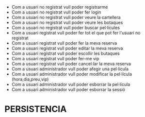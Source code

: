 <ul>
<li>Com a usuari no registrat vull poder registrarme</li>
<li>Com a usuari no registrat vull poder fer login</li>
<li>Com a usuari no registrat vull poder veure la cartellera</li>
<li>Com a usuari no registrat vull poder veure les botaques</li>
<li>Com a usuari no registrat vull poder buscar pel·lícules</li>


<li>Com a usuari registrat vull poder fer tot el que pot fer l'usuari no registrat</li>
<li>Com a usuari registrat vull poder fer la meva reserva</li>
<li>Com a usuari registrat vull poder editar la meva reserva</li>
<li>Com a usuari registrat vull poder escollir les butaques</li>
<li>Com a usuari registrat vull poder fer-me vip</li>
<li>Com a usuari registrat vull poder cancel·lar la meva reserva</li>

<li>Com a usuari administrador vull poder afegir una pel·lícula</li>
<li>Com a usuari administrador vull poder modificar la pel·lícula (hora,dia,preu,vip)</li>
<li>Com a usuari administrador vull poder esborrar la pel·lícula</li>
<li>Com a usuari administrador vull poder esborrar la sessió</li>
</ul>
<h1>PERSISTENCIA</h1>